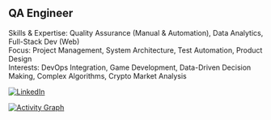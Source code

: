 ## **QA Engineer**
Skills & Expertise: Quality Assurance (Manual & Automation), Data Analytics, Full-Stack Dev (Web)<br>
Focus: Project Management, System Architecture, Test Automation, Product Design<br>
Interests: DevOps Integration, Game Development, Data-Driven Decision Making, Complex Algorithms, Crypto Market Analysis


[![LinkedIn](https://img.shields.io/badge/LinkedIn-29599a?style=flat&logo=none&logoColor=white)](https://www.linkedin.com/in/kdalmirante)

[![Activity Graph](https://github-readme-activity-graph.vercel.app/graph?username=kibinzxc&theme=github-compact&days=30&custom_title=Activity%20over%20the%20past%2030%20days&hide_border=false&height=250&point=28a642)](https://github.com/castilloglenn?tab=repositories)
